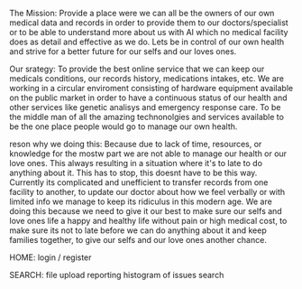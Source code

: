 The Mission:
Provide a place were we can all be the owners of our own medical data and records in order to provide them to our doctors/specialist or to be able to understand more about us with AI which no medical facility does as detail and effective as we do. Lets be in control of our own health and strive for a better future for our selfs and our loves ones.

Our srategy:
To provide  the best online service that we can keep our medicals conditions, our records history, medications intakes, etc. We are working in a circular enviroment consisting of hardware equipment available on the public market in order to have a continuous status of our health and other services like genetic analisys and emergency response care. To be the middle man of all the amazing technonolgies and services available to be the one place people would go to manage our own health.

reson why we doing this:
Because due to lack of time, resources, or knowledge for the mostw  part we are not able to manage our health or our love ones. This always resulting in a situation where it's to late to do anything about it. This has to stop, this doesnt have to be this way. Currently its complicated and unefficient to transfer records from one facility to another, to update our doctor about how we feel verbally or with limited info we manage to keep its ridiculus in this modern age. We are doing this because we need to give it our best to make sure our selfs and love ones life a happy and healthy life without pain or high medical cost, to make sure its not to late before we can do anything about it and keep families together, to give our selfs and our love ones another chance.


HOME:
login / register


SEARCH:
file upload
reporting
histogram of issues search


